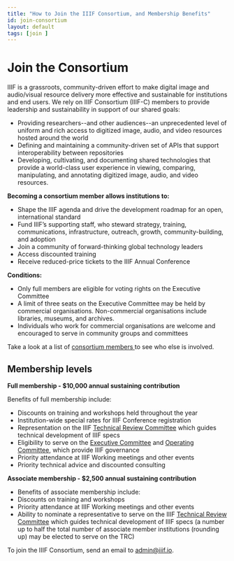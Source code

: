 ```yaml
---
title: "How to Join the IIIF Consortium, and Membership Benefits"
id: join-consortium
layout: default
tags: [join ]
---
```


# Join the Consortium

IIIF is a grassroots, community-driven effort to make digital image and audio/visual resource delivery more effective and sustainable for institutions and end users. We rely on IIIF Consortium (IIIF-C) members to provide leadership and sustainability in support of our shared goals:



*   Providing researchers--and other audiences--an unprecedented level of uniform and rich access to digitized image, audio, and video resources hosted around the world
*   Defining and maintaining a community-driven set of APIs that support interoperability between repositories
*   Developing, cultivating, and documenting shared technologies that provide a world-class user experience in viewing, comparing, manipulating, and annotating digitized image, audio, and video resources.

**Becoming a consortium member allows institutions to:**



*   Shape the IIIF agenda and drive the development roadmap for an open, international standard
*   Fund IIIF’s supporting staff, who steward strategy, training, communications, infrastructure, outreach, growth, community-building, and adoption
*   Join a community of forward-thinking global technology leaders
*   Access discounted training
*   Receive reduced-price tickets to the IIIF Annual Conference

**Conditions:**



*   Only full members are eligible for voting rights on the Executive Committee
*   A limit of three seats on the Executive Committee may be held by commercial organisations. Non-commercial organisations include libraries, museums, and archives.
*   Individuals who work for commercial organisations are welcome and encouraged to serve in community groups and committees

Take a look at a list of <span style="text-decoration:underline;">consortium members </span>to see who else is involved.


## Membership levels

**Full membership - $10,000 annual sustaining contribution**

Benefits of full membership include:



*   Discounts on training and workshops held throughout the year
*   Institution-wide special rates for IIIF Conference registration
*   Representation on the IIIF <span style="text-decoration:underline;">Technical Review Committee</span> which guides technical development of IIIF specs
*   Eligibility to serve on the <span style="text-decoration:underline;">Executive Committee</span> and <span style="text-decoration:underline;">Operating Committee</span>, which provide IIIF governance
*   Priority attendance at IIIF Working meetings and other events
*   Priority technical advice and discounted consulting

**Associate membership - $2,500 annual sustaining contribution**



*   Benefits of associate membership include:
*   Discounts on training and workshops
*   Priority attendance at IIIF Working meetings and other events
*   Ability to nominate a representative to serve on the IIIF <span style="text-decoration:underline;">Technical Review Committee</span> which guides technical development of IIIF specs (a number up to half the total number of associate member institutions (rounding up) may be elected to serve on the TRC)

To join the IIIF Consortium, send an email to [admin@iiif.io](mailto:admin@iiif.io).
